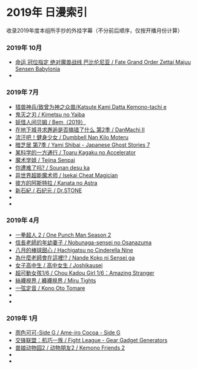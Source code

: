 # 2019年 日漫索引

收录2019年度本组所手抄的外挂字幕（不分前后顺序，仅按开播月份计算）

### 2019年 10月
- [命运 冠位指定 绝对魔兽战线 巴比伦尼亚 / Fate Grand Order Zettai Majuu Sensen Babylonia](https://github.com/DMYJS/MMSUB/tree/master/Animation/2019/Fate%20Grand%20Order:%20Zettai%20Majuu%20Sensen%20Babylonia%20-%20Initium%20Iter)
- []()

### 2019年 7月
- [猎兽神兵/致曾为神之众兽/Katsute Kami Datta Kemono-tachi e](https://github.com/DMYJS/MMSUB/tree/master/Animation/2019/Katsute%20Kami%20Datta%20Kemono-tachi%20e)
- [鬼灭之刃 / Kimetsu no Yaiba](https://github.com/DMYJS/MMSUB/tree/master/Animation/2019/Kimetsu%20no%20Yaiba)
- [妖怪人间贝姆 / Bem（2019）](https://github.com/DMYJS/MMSUB/tree/master/Animation/2019/Bem%EF%BC%882019%EF%BC%89)
- [在地下城寻求邂逅是否搞错了什么 第2季 / DanMachi II](https://github.com/DMYJS/MMSUB/tree/master/Animation/2019/DanMachi%20II)
- [流汗吧！健身少女 / Dumbbell Nan Kilo Moteru](https://github.com/DMYJS/MMSUB/tree/master/Animation/2019/Dumbbell%20Nan%20Kilo%20Moteru)
- [暗芝居 第7季 / Yami Shibai - Japanese Ghost Stories 7](https://github.com/DMYJS/MMSUB/tree/master/Animation/2019/Yami%20Shibai%20-%20Japanese%20Ghost%20Stories%207)
- [某科学的一方通行 / Toaru Kagaku no Accelerator](https://github.com/DMYJS/MMSUB/tree/master/Animation/2019/Toaru%20Kagaku%20no%20Accelerator)
- [魔术学姐 / Tejina Senpai](https://github.com/DMYJS/MMSUB/tree/master/Animation/2019/Tejina%20Senpa)
- [你遭难了吗? / Sounan desu ka](https://github.com/DMYJS/MMSUB/tree/master/Animation/2019/Sounan%20desu%20ka)
- [异世界超能魔术师 / Isekai Cheat Magician](https://github.com/DMYJS/MMSUB/tree/master/Animation/2019/Isekai%20Cheat%20Magician)
- [彼方的阿斯特拉 / Kanata no Astra](https://github.com/DMYJS/MMSUB/tree/master/Animation/2019/Kanata%20no%20Astra)
- [新石紀 / 石纪元 / Dr.STONE](https://github.com/DMYJS/MMSUB/tree/master/Animation/2019/Dr.STONE)
- []()
- []()

### 2019年 4月
- [一拳超人 2 / One Punch Man Season 2](https://github.com/DMYJS/MMSUB/tree/master/Animation/2019/One%20Punch%20Man%202nd%20Season)
- [信長老師的年幼妻子 / Nobunaga-sensei no Osanazuma](https://github.com/DMYJS/MMSUB/tree/master/Animation/2019/Nobunaga-sensei%20no%20Osanazuma)
- [八月的棒球甜心 / Hachigatsu no Cinderella Nine](https://github.com/DMYJS/MMSUB/tree/master/Animation/2019/Hachigatsu%20no%20Cinderella%20Nine)
- [為什麼老師會在這裡!? / Nande Koko ni Sensei ga](https://github.com/DMYJS/MMSUB/tree/master/Animation/2019/Nande%20Koko%20ni%20Sensei%20ga)
- [女子高中生 / 高中女生 / Joshikausei](https://github.com/DMYJS/MMSUB/tree/master/Animation/2019/Joshikausei)
- [超可動女孩1/6 / Chou Kadou Girl 1/6：Amazing Stranger](https://github.com/DMYJS/MMSUB/tree/master/Animation/2019/Chou%20Kadou%20Girl%20%E2%85%99%20Amazing%20Stranger)
- [絲襪視界 / 褲襪視界 / Miru Tights](https://github.com/DMYJS/MMSUB/tree/master/Animation/2019/Miru%20Tights)
- [一弦定音 / Kono Oto Tomare](https://github.com/DMYJS/MMSUB/tree/master/Animation/2019/Kono%20Oto%20Tomare)
- []()
- []()

### 2019年 1月
- [雨色可可-Side G / Ame-iro Cocoa - Side G](https://github.com/DMYJS/MMSUB/tree/master/Animation/2019/Ame-iro%20Cocoa%20-%20Side%20G)
- [交锋联盟：机巧一族 / Fight League - Gear Gadget Generators](https://github.com/DMYJS/MMSUB/tree/master/Animation/2019/Fight%20League%20-%20Gear%20Gadget%20Generators)
- [兽娘动物园2 / 动物朋友2 / Kemono Friends 2](https://github.com/DMYJS/MMSUB/tree/master/Animation/2019/Kemono%20Friends%20S2)
- []()
- []()
